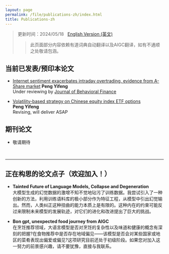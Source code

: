```yaml
---
layout: page
permalink: /file/publications-zh/index.html
title: Publications-zh
---
```


> 更新时间：2024/05/18 &nbsp;  [English Version (英文)](https://heliumpeng.github.io/publications/)
>> 此页面部分内容依赖有道词典自动翻译以及AIGC翻译，如有不通顺之处敬请包涵。

## 当前已发表/预印本论文

- [Internet sentiment exacerbates intraday overtrading, evidence from A-Share market](https://arxiv.org/abs/2404.12001)
 **Peng Yifeng**<br>Under reviewing by [Journal of Behavioral Finance](https://rp.tandfonline.com/submission/create?journalCode=HBHF)<br>

- [Volatility-based strategy on Chinese equity index ETF options](https://arxiv.org/abs/2403.00474)<br>**Peng Yifeng**<br>Revising, will deliver ASAP

## 期刊论文

- 敬请期待

  <br>

---

## 正在构思的论文点子（欢迎加入！）

  - **Tainted Future of Language Models, Collapse and Degeneration**<br>大模型生成的幻觉数据的激增不知不觉地玷污了训练数据。我尝试引入了一种创新的方法，利用训练语料库的极小部分作为特征工程，从模型中引出幻觉输出。然而，人类纠正这种扭曲的能力本质上是有限的。这种内在的约束可能反过来限制未来模型的发展轨迹，对它们的进化和改进提出了巨大的挑战。

  - **Bon gpt, unexpected food journey from AIGC**<br>在烹饪推荐领域，大语言模型是否对烹饪的复杂性以及味道和健康的概念有深刻的把握?在食物推荐中是否存在地域偏见——该模型是否会对某些国家或地区的菜肴表现出偏爱或偏见?这项研究目前还处于初级阶段。如果您对加入这一努力的前景感兴趣，请不要犹豫，直接与我联系。
